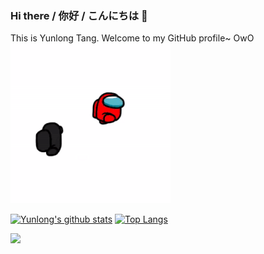 ### Hi there / 你好 / こんにちは 👋

This is Yunlong Tang. Welcome to my GitHub profile~ OwO
<img max-width="80" src="https://github.com/yunlong10/yunlong10/blob/main/preview.gif"/>

[![Yunlong's github stats](https://github-readme-stats.vercel.app/api?username=yunlong10&theme=default)](https://github.com/yunlong10/github-readme-stats)  [![Top Langs](https://github-readme-stats.vercel.app/api/top-langs/?username=yunlong10&layout=compact&theme=default)](https://github.com/yunlong10/github-readme-stats)

![](https://komarev.com/ghpvc/?username=yunlong10&style=plastic)
